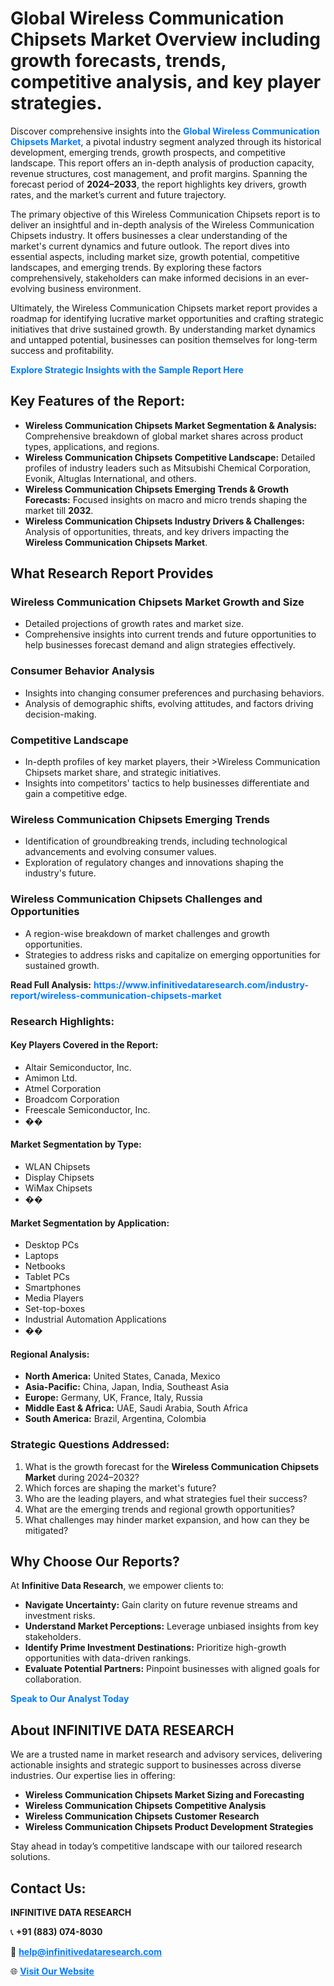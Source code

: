 <h1>Global Wireless Communication Chipsets Market Overview including growth forecasts, trends, competitive analysis, and key player strategies.</h1>
<p>
Discover comprehensive insights into the 
<a href="https://www.infinitivedataresearch.com/industry-report/wireless-communication-chipsets-market" rel="dofollow" style="color: #007BFF; text-decoration: none;"><strong>Global Wireless Communication Chipsets Market</strong></a>, a pivotal industry segment analyzed through its historical development, emerging trends, growth prospects, and competitive landscape. This report offers an in-depth analysis of production capacity, revenue structures, cost management, and profit margins. Spanning the forecast period of <strong>2024–2033</strong>, the report highlights key drivers, growth rates, and the market’s current and future trajectory.
</p>
<p>
The primary objective of this Wireless Communication Chipsets report is to deliver an insightful and in-depth analysis of the Wireless Communication Chipsets industry. It offers businesses a clear understanding of the market's current dynamics and future outlook. The report dives into essential aspects, including market size, growth potential, competitive landscapes, and emerging trends. By exploring these factors comprehensively, stakeholders can make informed decisions in an ever-evolving business environment.
</p>
<p>
Ultimately, the Wireless Communication Chipsets market report provides a roadmap for identifying lucrative market opportunities and crafting strategic initiatives that drive sustained growth. By understanding market dynamics and untapped potential, businesses can position themselves for long-term success and profitability.
</p>
<p>
<a href="https://www.infinitivedataresearch.com/request-sample/reportId=108051" style="color: #007BFF; text-decoration: none;"><strong>Explore Strategic Insights with the Sample Report Here</strong></a>
</p>

<h2>Key Features of the Report:</h2>
<ul>
<li><strong>Wireless Communication Chipsets Market Segmentation & Analysis:</strong> Comprehensive breakdown of global market shares across product types, applications, and regions.</li>
<li><strong>Wireless Communication Chipsets Competitive Landscape:</strong> Detailed profiles of industry leaders such as Mitsubishi Chemical Corporation, Evonik, Altuglas International, and others.</li>
<li><strong>Wireless Communication Chipsets Emerging Trends & Growth Forecasts:</strong> Focused insights on macro and micro trends shaping the market till <strong>2032</strong>.</li>
<li><strong>Wireless Communication Chipsets Industry Drivers & Challenges:</strong> Analysis of opportunities, threats, and key drivers impacting the <strong>Wireless Communication Chipsets Market</strong>.</li>
</ul>

<h2>What Research Report Provides</h2>
<h3>Wireless Communication Chipsets Market Growth and Size</h3>
<ul>
<li>Detailed projections of growth rates and market size.</li>
<li>Comprehensive insights into current trends and future opportunities to help businesses forecast demand and align strategies effectively.</li>
</ul>

<h3>Consumer Behavior Analysis</h3>
<ul>
<li>Insights into changing consumer preferences and purchasing behaviors.</li>
<li>Analysis of demographic shifts, evolving attitudes, and factors driving decision-making.</li>
</ul>

<h3>Competitive Landscape</h3>
<ul>
<li>In-depth profiles of key market players, their >Wireless Communication Chipsets market share, and strategic initiatives.</li>
<li>Insights into competitors' tactics to help businesses differentiate and gain a competitive edge.</li>
</ul>

<h3>Wireless Communication Chipsets Emerging Trends</h3>
<ul>
<li>Identification of groundbreaking trends, including technological advancements and evolving consumer values.</li>
<li>Exploration of regulatory changes and innovations shaping the industry's future.</li>
</ul>

<h3>Wireless Communication Chipsets Challenges and Opportunities</h3>
<ul>
<li>A region-wise breakdown of market challenges and growth opportunities.</li>
<li>Strategies to address risks and capitalize on emerging opportunities for sustained growth.</li>
</ul>
<p><strong>Read Full Analysis:</strong> <a href="https://www.infinitivedataresearch.com/industry-report/wireless-communication-chipsets-market" rel="dofollow" style="color: #007BFF; text-decoration: none;"><strong>https://www.infinitivedataresearch.com/industry-report/wireless-communication-chipsets-market</strong></a></p>
<h3>Research Highlights:</h3>
<h4>Key Players Covered in the Report:</h4>
<ul><li>Altair Semiconductor, Inc.</li><li>Amimon Ltd.</li><li>Atmel Corporation</li><li>Broadcom Corporation</li><li>Freescale Semiconductor, Inc.</li><li>��</li></ul>
<h4>Market Segmentation by Type:</h4>
<ul><li>WLAN Chipsets</li><li>Display Chipsets</li><li>WiMax Chipsets</li><li>��</li></ul>
<h4>Market Segmentation by Application:</h4>
<ul><li>Desktop PCs</li><li>Laptops</li><li>Netbooks</li><li>Tablet PCs</li><li>Smartphones</li><li>Media Players</li><li>Set-top-boxes</li><li>Industrial Automation Applications</li><li>��</li></ul>

<h4>Regional Analysis:</h4>
<ul>
<li><strong>North America:</strong> United States, Canada, Mexico</li>
<li><strong>Asia-Pacific:</strong> China, Japan, India, Southeast Asia</li>
<li><strong>Europe:</strong> Germany, UK, France, Italy, Russia</li>
<li><strong>Middle East & Africa:</strong> UAE, Saudi Arabia, South Africa</li>
<li><strong>South America:</strong> Brazil, Argentina, Colombia</li>
</ul>

<h3>Strategic Questions Addressed:</h3>
<ol>
<li>What is the growth forecast for the <strong>Wireless Communication Chipsets Market</strong> during 2024–2032?</li>
<li>Which forces are shaping the market's future?</li>
<li>Who are the leading players, and what strategies fuel their success?</li>
<li>What are the emerging trends and regional growth opportunities?</li>
<li>What challenges may hinder market expansion, and how can they be mitigated?</li>
</ol>

<h2>Why Choose Our Reports?</h2>
<p>At <strong>Infinitive Data Research</strong>, we empower clients to:</p>
<ul>
<li><strong>Navigate Uncertainty:</strong> Gain clarity on future revenue streams and investment risks.</li>
<li><strong>Understand Market Perceptions:</strong> Leverage unbiased insights from key stakeholders.</li>
<li><strong>Identify Prime Investment Destinations:</strong> Prioritize high-growth opportunities with data-driven rankings.</li>
<li><strong>Evaluate Potential Partners:</strong> Pinpoint businesses with aligned goals for collaboration.</li>
</ul>
<p><a href="https://www.infinitivedataresearch.com/industry-report/wireless-communication-chipsets-market" rel="dofollow" style="color: #007BFF; text-decoration: none;"><strong>Speak to Our Analyst Today</strong></a></p>

<h2>About INFINITIVE DATA RESEARCH</h2>
<p>We are a trusted name in market research and advisory services, delivering actionable insights and strategic support to businesses across diverse industries. Our expertise lies in offering:</p>
<ul>
<li><strong>Wireless Communication Chipsets Market Sizing and Forecasting</strong></li>
<li><strong>Wireless Communication Chipsets Competitive Analysis</strong></li>
<li><strong>Wireless Communication Chipsets Customer Research</strong></li>
<li><strong>Wireless Communication Chipsets Product Development Strategies</strong></li>
</ul>
<p>Stay ahead in today’s competitive landscape with our tailored research solutions.</p>

<h2>Contact Us:</h2>
<p><strong>INFINITIVE DATA RESEARCH</strong></p>
<p>📞 <strong>+91 (883) 074-8030</strong></p>
<p>📧 <strong><a href="mailto:help@infinitivedataresearch.com" style="color: #007BFF;">help@infinitivedataresearch.com</a></strong></p>
<p>🌐 <strong><a href="https://www.infinitivedataresearch.com" rel="dofollow" style="color: #007BFF;">Visit Our Website</a></strong></p>